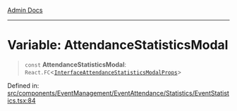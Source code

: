 [Admin Docs](/)

---

# Variable: AttendanceStatisticsModal

> `const` **AttendanceStatisticsModal**: `React.FC`\<[`InterfaceAttendanceStatisticsModalProps`](../../../../../../types/Event/interface/type-aliases/InterfaceAttendanceStatisticsModalProps.md)\>

Defined in: [src/components/EventManagement/EventAttendance/Statistics/EventStatistics.tsx:84](https://github.com/PalisadoesFoundation/talawa-admin/blob/main/src/components/EventManagement/EventAttendance/Statistics/EventStatistics.tsx#L84)
